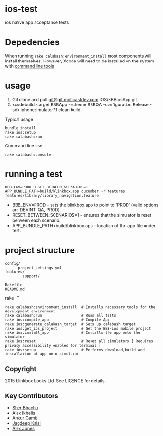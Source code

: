 ios-test
========

ios native app acceptance tests

Depedencies
===========

When running `rake calabash:environment_install` most components will install themselves.
However, Xcode will need to be installed on the system with [command line tools](http://stackoverflow.com/questions/9329243/xcode-4-4-and-later-install-command-line-tools)

usage
====

1. Git clone and pull git@git.mobcastdev.com:iOS/BBBIosApp.git
2. xcodebuild -target BBBApp -scheme BBBQA -configuration Release -sdk iphonesimulator7.1 clean build

Typical usage
```
bundle install
rake ios:setup
rake calabash:run
```

Command line use
```
rake calabash:console
```

running a test
=============

```
BBB_ENV=PROD RESET_BETWEEN_SCENARIOS=1 APP_BUNDLE_PATH=build/blinkbox.app cucumber -r features features/library/library_navigation.feature 
```
- BBB_ENV=PROD - sets the blinkbox.app to point to 'PROD' (valid options are DEVINT, QA, PROD).
- RESET_BETWEEN_SCENARIOS=1 - ensures that the simulator is reset between each scenario.
- APP_BUNDLE_PATH=build/blinkbox.app - location of thr .app file under test.


project structure
=================

```
config/
      project_settings.yml
features/
        support/

Rakefile
README.md
```

rake -T
```
rake calabash:environment_install  # Installs necessary tools for the development environment
rake calabash:run                  # Runs all tests
rake ios:compile_app               # Compile App
rake ios:generate_calabash_target  # Sets up calabash target
rake ios:get_ios_project           # Get the BBB-ios mobile project
rake ios:install_app               # Installs the app onto the simulator
rake ios:reset                     # Reset all simulators [ Requires privacy accessibility enabled for terminal ]
rake ios:setup                     # Performs download,build and installation of app onto simulator

```

## Copyright
2015 blinkbox books Ltd. See LICENCE for details.

## Key Contributors
* [Sher Bhachu](https://github.com/sherbhachu)
* [Alex Ikhelis](https://github.com/aikhelis)
* [Ankur Gamit](https://github.com/ankurgamit)
* [Jagdeep Kalsi](https://github.com/jkalsi)
* [Alex Jones](https://github.com/AlexsJones)

